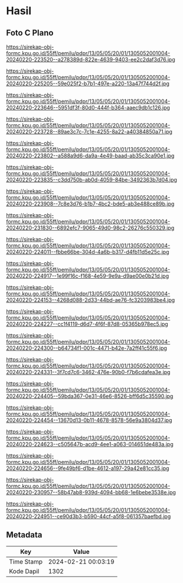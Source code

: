 # Hasil

## Foto C Plano

https://sirekap-obj-formc.kpu.go.id/55ff/pemilu/pdpr/13/05/05/20/01/1305052001004-20240220-223520--a278389d-822e-4639-9403-ee2c2daf3d76.jpg

https://sirekap-obj-formc.kpu.go.id/55ff/pemilu/pdpr/13/05/05/20/01/1305052001004-20240220-225205--59e025f2-b7b1-497e-a220-13a47f744d2f.jpg

https://sirekap-obj-formc.kpu.go.id/55ff/pemilu/pdpr/13/05/05/20/01/1305052001004-20240220-223646--5951df3f-80d0-444f-b364-aaec9db1c126.jpg

https://sirekap-obj-formc.kpu.go.id/55ff/pemilu/pdpr/13/05/05/20/01/1305052001004-20240220-223728--89ae3c7c-7c1e-4255-8a22-a40384850a71.jpg

https://sirekap-obj-formc.kpu.go.id/55ff/pemilu/pdpr/13/05/05/20/01/1305052001004-20240220-223802--a588a9d6-da9a-4e49-baad-ab35c3ca90e1.jpg

https://sirekap-obj-formc.kpu.go.id/55ff/pemilu/pdpr/13/05/05/20/01/1305052001004-20240220-223835--c3dd750b-ab0d-4059-84be-3492363b7d04.jpg

https://sirekap-obj-formc.kpu.go.id/55ff/pemilu/pdpr/13/05/05/20/01/1305052001004-20240220-223908--7c8e3d76-b1b7-4bc2-bde5-ab3e488ce89b.jpg

https://sirekap-obj-formc.kpu.go.id/55ff/pemilu/pdpr/13/05/05/20/01/1305052001004-20240220-231830--6892efc7-9065-49d0-98c2-26276c550329.jpg

https://sirekap-obj-formc.kpu.go.id/55ff/pemilu/pdpr/13/05/05/20/01/1305052001004-20240220-224011--fbbe66be-304d-4a6b-b317-d4fb11d5e25c.jpg

https://sirekap-obj-formc.kpu.go.id/55ff/pemilu/pdpr/13/05/05/20/01/1305052001004-20240220-224917--1e99f16c-f168-4e59-9e9a-d9ae00e0b21d.jpg

https://sirekap-obj-formc.kpu.go.id/55ff/pemilu/pdpr/13/05/05/20/01/1305052001004-20240220-224153--4268d088-2d33-44bd-ae76-fc3203983be4.jpg

https://sirekap-obj-formc.kpu.go.id/55ff/pemilu/pdpr/13/05/05/20/01/1305052001004-20240220-224227--cc1f4119-d6d7-4f6f-87d8-05365b978ec5.jpg

https://sirekap-obj-formc.kpu.go.id/55ff/pemilu/pdpr/13/05/05/20/01/1305052001004-20240220-224300--b64734f1-001c-4471-b42e-7a2ff41c55f6.jpg

https://sirekap-obj-formc.kpu.go.id/55ff/pemilu/pdpr/13/05/05/20/01/1305052001004-20240220-224331--3f7cd7c6-3462-476e-90b0-f7b6cdafea3e.jpg

https://sirekap-obj-formc.kpu.go.id/55ff/pemilu/pdpr/13/05/05/20/01/1305052001004-20240220-224405--59bda367-0e31-46e6-8526-bff6d5c35590.jpg

https://sirekap-obj-formc.kpu.go.id/55ff/pemilu/pdpr/13/05/05/20/01/1305052001004-20240220-224454--13670d13-0b11-4678-8578-56e9a3804d37.jpg

https://sirekap-obj-formc.kpu.go.id/55ff/pemilu/pdpr/13/05/05/20/01/1305052001004-20240220-224623--c505647b-acd9-4ee1-a063-014651de483a.jpg

https://sirekap-obj-formc.kpu.go.id/55ff/pemilu/pdpr/13/05/05/20/01/1305052001004-20240220-224656--9fe49bf6-d1be-4612-a197-29a42e81cc35.jpg

https://sirekap-obj-formc.kpu.go.id/55ff/pemilu/pdpr/13/05/05/20/01/1305052001004-20240220-230957--58b47ab8-939d-4094-bb68-1e6bebe3538e.jpg

https://sirekap-obj-formc.kpu.go.id/55ff/pemilu/pdpr/13/05/05/20/01/1305052001004-20240220-224951--ce90d3b3-b590-44cf-a5f8-061357baefbd.jpg


## Metadata

| Key        | Value               |
| ---------- | ------------------- |
| Time Stamp | 2024-02-21 00:03:19 |
| Kode Dapil | 1302                |



